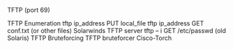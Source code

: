 <!---------------------------------------------------------------------------------
Copyright: (c) BLS OPS LLC.
This program is free software: you can redistribute it and/or modify
it under the terms of the GNU General Public License as published by
the Free Software Foundation, version 3.
This program is distributed in the hope that it will be useful,
but WITHOUT ANY WARRANTY; without even the implied warranty of
MERCHANTABILITY or FITNESS FOR A PARTICULAR PURPOSE. See the
GNU General Public License for more details.
You should have received a copy of the GNU General Public License
along with this program. If not, see <https://www.gnu.org/licenses/>.
--------------------------------------------------------------------------------->
TFTP (port 69)

TFTP Enumeration
    tftp ip_address PUT local_file
    tftp ip_address GET conf.txt (or other files)
    Solarwinds TFTP server
    tftp – i <IP> GET /etc/passwd (old Solaris)
TFTP Bruteforcing
    TFTP bruteforcer
    Cisco-Torch